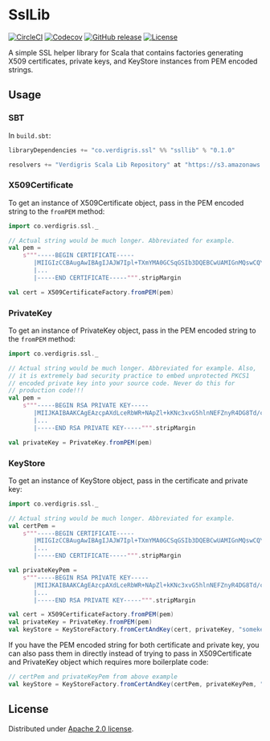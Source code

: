 # SslLib

[![CircleCI](https://img.shields.io/circleci/project/VerdigrisTech/ssllib.svg)](https://circleci.com/gh/VerdigrisTech/ssllib)
[![Codecov](https://img.shields.io/codecov/c/github/VerdigrisTech/ssllib/master.svg)](https://codecov.io/gh/VerdigrisTech/ssllib)
[![GitHub release](https://img.shields.io/github/release/VerdigrisTech/ssllib.svg)](https://github.com/VerdigrisTech/ssllib/releases)
[![License](https://img.shields.io/badge/license-Apache%202.0-blue.svg)](https://github.com/VerdigrisTech/ssllib/blob/master/LICENSE)

A simple SSL helper library for Scala that contains factories generating 
X509 certificates, private keys, and KeyStore instances from PEM encoded
strings.

## Usage

### SBT

In `build.sbt`:

```scala
libraryDependencies += "co.verdigris.ssl" %% "ssllib" % "0.1.0"

resolvers += "Verdigris Scala Lib Repository" at "https://s3.amazonaws.com/scala-jars"
```

### X509Certificate

To get an instance of X509Certificate object, pass in the PEM encoded 
string to the `fromPEM` method:

```scala
import co.verdigris.ssl._

// Actual string would be much longer. Abbreviated for example.
val pem =
    s"""-----BEGIN CERTIFICATE-----
       |MIIGIzCCBAugAwIBAgIJAJW7Ipl+TXmYMA0GCSqGSIb3DQEBCwUAMIGnMQswCQYD
       |...
       |-----END CERTIFICATE-----""".stripMargin

val cert = X509CertificateFactory.fromPEM(pem)
```

### PrivateKey

To get an instance of PrivateKey object, pass in the PEM encoded string
to the `fromPEM` method:

```scala
import co.verdigris.ssl._

// Actual string would be much longer. Abbreviated for example. Also,
// it is extremely bad security practice to embed unprotected PKCS1
// encoded private key into your source code. Never do this for
// production code!!!
val pem =
    s"""-----BEGIN RSA PRIVATE KEY-----
       |MIIJKAIBAAKCAgEAzcpAXdLceRbWR+NApZl+kKNc3xvG5hlnNEFZnyR4DG8Td/cy
       |...
       |-----END RSA PRIVATE KEY-----""".stripMargin

val privateKey = PrivateKey.fromPEM(pem)
```

### KeyStore

To get an instance of KeyStore object, pass in the certificate and
private key:

```scala
import co.verdigris.ssl._

// Actual string would be much longer. Abbreviated for example.
val certPem =
    s"""-----BEGIN CERTIFICATE-----
       |MIIGIzCCBAugAwIBAgIJAJW7Ipl+TXmYMA0GCSqGSIb3DQEBCwUAMIGnMQswCQYD
       |...
       |-----END CERTIFICATE-----""".stripMargin

val privateKeyPem =
    s"""-----BEGIN RSA PRIVATE KEY-----
       |MIIJKAIBAAKCAgEAzcpAXdLceRbWR+NApZl+kKNc3xvG5hlnNEFZnyR4DG8Td/cy
       |...
       |-----END RSA PRIVATE KEY-----""".stripMargin

val cert = X509CertificateFactory.fromPEM(pem)
val privateKey = PrivateKey.fromPEM(pem)
val keyStore = KeyStoreFactory.fromCertAndKey(cert, privateKey, "somekeystorepassword")
```

If you have the PEM encoded string for both certificate and private key,
you can also pass them in directly instead of trying to pass in
X509Certificate and PrivateKey object which requires more boilerplate
code:

```scala
// certPem and privateKeyPem from above example
val keyStore = KeyStoreFactory.fromCertAndKey(certPem, privateKeyPem, "reallysecurepassword1234")
```

## License

Distributed under [Apache 2.0 license](http://www.apache.org/licenses/LICENSE-2.0).
